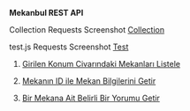 **Mekanbul REST API** 

Collection Requests Screenshot 
[Collection](https://github.com/vehbihakansayan/mekanbul/blob/odev6/Desktop/mekanbul-odev6/fotolar/CollectionTest.PNG) 

test.js Requests Screenshot 
[Test](https://github.com/vehbihakansayan/mekanbul/blob/odev6/Desktop/mekanbul-odev6/fotolar/ApiTest.PNG) 

1.  [Girilen Konum Civarındaki Mekanları Listele](https://github.com/vehbihakansayan/mekanbul/blob/odev6/Desktop/mekanbul-odev6/fotolar/mekangetir.PNG)

2.  [Mekanın ID ile Mekan Bilgilerini Getir](https://github.com/vehbihakansayan/mekanbul/blob/odev6/Desktop/mekanbul-odev6/fotolar/mekanidilegetir.PNG) 

3.  [Bir Mekana Ait Belirli Bir Yorumu Getir](https://github.com/vehbihakansayan/mekanbul/blob/odev6/Desktop/mekanbul-odev6/fotolar/mekanaaityorum.PNG) 
